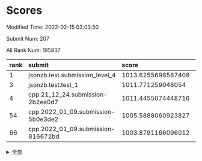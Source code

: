 # Scores

Modified Time: 2022-02-15 03:03:50

Submit Num: 207

All Rank Num: 195837

| rank |               submit               |       score        |       sigma        | pk_num |
| :--- | :--------------------------------- | :----------------- | :----------------- | :----- |
| 1    | jsonzb.test.submission_level_4     | 1013.6255698587408 | 0.8193294107796353 | 3789   |
| 3    | jsonzb.test.test_1                 | 1011.771259048054  | 0.7958671968571505 | 3785   |
| 4    | cpp.21_12_24.submission-2b2ea0d7   | 1011.4455074448716 | 0.7748273320395386 | 3783   |
| 54   | cpp.2022_01_09.submission-5b0e3de2 | 1005.5888060923827 | 0.7135641926349852 | 3787   |
| 66   | cpp.2022_01_09.submission-816672bd | 1003.8791166096012 | 0.7073116923899124 | 3783   |


<details>
<summary>全部</summary>

| rank |                 submit                 |       score        |       sigma        | pk_num |
| :--- | :------------------------------------- | :----------------- | :----------------- | :----- |
| 1    | jsonzb.test.submission_level_4         | 1013.6255698587408 | 0.8193294107796353 | 3789   |
| 2    | gobigger.level_3.submission_level_3_14 | 1012.0732981112654 | 0.7980900243526821 | 3785   |
| 3    | jsonzb.test.test_1                     | 1011.771259048054  | 0.7958671968571505 | 3785   |
| 4    | cpp.21_12_24.submission-2b2ea0d7       | 1011.4455074448716 | 0.7748273320395386 | 3783   |
| 5    | gobigger.level_3.submission_level_3_37 | 1011.1329232023164 | 0.764314350745918  | 3784   |
| 6    | gobigger.level_3.submission_level_3_38 | 1011.0828231980742 | 0.7741231017729635 | 3786   |
| 7    | gobigger.level_3.submission_level_3_42 | 1011.0250369915891 | 0.7831670536970016 | 3786   |
| 8    | gobigger.level_3.submission_level_3_7  | 1010.9957444992974 | 0.7761242935155941 | 3781   |
| 9    | gobigger.level_3.submission_level_3_30 | 1010.7643612948668 | 0.7620823273719273 | 3788   |
| 10   | gobigger.level_3.submission_level_3_27 | 1010.7558401623687 | 0.7782273966568485 | 3787   |
| 11   | gobigger.level_3.submission_level_3_44 | 1010.6919173087387 | 0.7516295701230409 | 3784   |
| 12   | gobigger.level_3.submission_level_3_48 | 1010.6630457973199 | 0.756765187459791  | 3785   |
| 13   | gobigger.level_3.submission_level_3_40 | 1010.6244610087178 | 0.7853405534932565 | 3789   |
| 14   | gobigger.level_3.submission_level_3_20 | 1010.534299882016  | 0.7589206523713001 | 3786   |
| 15   | gobigger.level_3.submission_level_3_47 | 1010.4873697249612 | 0.736252447321129  | 3785   |
| 16   | gobigger.level_3.submission_level_3_4  | 1010.4454601429704 | 0.7785805194962252 | 3784   |
| 17   | gobigger.level_3.submission_level_3_2  | 1010.3850599675546 | 0.7597613663687306 | 3785   |
| 18   | gobigger.level_3.submission_level_3_13 | 1010.2706407373222 | 0.7731455025639553 | 3788   |
| 19   | gobigger.level_3.submission_level_3_8  | 1010.1666100021348 | 0.7560487982693697 | 3782   |
| 20   | gobigger.level_3.submission_level_3_19 | 1010.0999754657779 | 0.7395723457259321 | 3785   |
| 21   | gobigger.level_3.submission_level_3_23 | 1010.0192300507139 | 0.7644773447018172 | 3781   |
| 22   | gobigger.level_3.submission_level_3_25 | 1009.8728916563774 | 0.741666600873533  | 3782   |
| 23   | gobigger.level_3.submission_level_3_18 | 1009.8465997379835 | 0.7703519730902454 | 3788   |
| 24   | gobigger.level_3.submission_level_3_41 | 1009.7961118648511 | 0.7560183361743451 | 3788   |
| 25   | gobigger.level_3.submission_level_3_34 | 1009.7957862214823 | 0.747522460778975  | 3780   |
| 26   | gobigger.level_3.submission_level_3_32 | 1009.7655775438756 | 0.7430278158915821 | 3784   |
| 27   | gobigger.level_3.submission_level_3_26 | 1009.7325481818447 | 0.7669740985504522 | 3783   |
| 28   | gobigger.level_3.submission_level_3_16 | 1009.7290009475233 | 0.771445363112535  | 3786   |
| 29   | gobigger.level_3.submission_level_3_12 | 1009.6829655922093 | 0.7691298340220998 | 3786   |
| 30   | gobigger.level_3.submission_level_3_36 | 1009.6744630944996 | 0.767537560972671  | 3785   |
| 31   | gobigger.level_3.submission_level_3_11 | 1009.6528841587935 | 0.7494976314418044 | 3784   |
| 32   | gobigger.level_3.submission_level_3_21 | 1009.5977710544696 | 0.7457143953700611 | 3785   |
| 33   | gobigger.level_3.submission_level_3_22 | 1009.5501567181177 | 0.7543843464566284 | 3782   |
| 34   | gobigger.level_3.submission_level_3_35 | 1009.5099722296985 | 0.7415495909137406 | 3784   |
| 35   | gobigger.level_3.submission_level_3_45 | 1009.4565376479966 | 0.7522969701439285 | 3785   |
| 36   | gobigger.level_3.submission_level_3_10 | 1009.3764759153918 | 0.729909042968921  | 3787   |
| 37   | gobigger.level_3.submission_level_3_49 | 1009.3383427236346 | 0.7593223390724899 | 3783   |
| 38   | gobigger.level_3.submission_level_3_46 | 1009.3224239864833 | 0.7566986926536466 | 3779   |
| 39   | gobigger.level_3.submission_level_3_0  | 1009.315590227398  | 0.7628259901908062 | 3786   |
| 40   | gobigger.level_3.submission_level_3_24 | 1009.3044529126441 | 0.7501011870012321 | 3783   |
| 41   | gobigger.level_3.submission_level_3_6  | 1009.2473680358667 | 0.75776740795284   | 3787   |
| 42   | gobigger.level_3.submission_level_3_9  | 1009.2292253227674 | 0.753712735501159  | 3777   |
| 43   | gobigger.level_3.submission_level_3_31 | 1009.1901597175275 | 0.7509601656042578 | 3782   |
| 44   | gobigger.level_3.submission_level_3_29 | 1009.1898714214266 | 0.7616610039563626 | 3780   |
| 45   | gobigger.level_3.submission_level_3_17 | 1009.1755802054191 | 0.757791008544676  | 3784   |
| 46   | gobigger.level_3.submission_level_3_28 | 1009.1692212556668 | 0.7585752269714267 | 3785   |
| 47   | gobigger.level_3.submission_level_3_33 | 1009.1662964083536 | 0.7491887756048807 | 3784   |
| 48   | gobigger.level_3.submission_level_3_39 | 1009.0927135986644 | 0.7315598253455933 | 3784   |
| 49   | gobigger.level_3.submission_level_3_5  | 1008.8814086007116 | 0.761719564349912  | 3785   |
| 50   | gobigger.level_3.submission_level_3_1  | 1008.6439257055988 | 0.7398460282189258 | 3781   |
| 51   | gobigger.level_3.submission_level_3_3  | 1008.4512473551259 | 0.7415976485261253 | 3783   |
| 52   | gobigger.level_3.submission_level_3_15 | 1008.305981895455  | 0.7364717538206921 | 3790   |
| 53   | gobigger.level_3.submission_level_3_43 | 1008.0864658112158 | 0.7384209021427289 | 3786   |
| 54   | cpp.2022_01_09.submission-5b0e3de2     | 1005.5888060923827 | 0.7135641926349852 | 3787   |
| 55   | gobigger.level_1.submission_level_1_23 | 1005.513318965937  | 0.7264745768599533 | 3784   |
| 56   | gobigger.level_1.submission_level_1_21 | 1005.2496032170621 | 0.7295361785895335 | 3791   |
| 57   | gobigger.level_1.submission_level_1_29 | 1004.4980323487471 | 0.7118480736414005 | 3783   |
| 58   | gobigger.level_1.submission_level_1_35 | 1004.2809078635863 | 0.7216642207088596 | 3779   |
| 59   | gobigger.level_1.submission_level_1_22 | 1004.1870122059362 | 0.7068390315423034 | 3788   |
| 60   | gobigger.level_1.submission_level_1_44 | 1003.993944608689  | 0.7119532119532413 | 3784   |
| 61   | gobigger.level_1.submission_level_1_25 | 1003.9728800420444 | 0.7152929211511118 | 3788   |
| 62   | gobigger.level_1.submission_level_1_13 | 1003.9714371824037 | 0.7161121369725355 | 3785   |
| 63   | gobigger.level_1.submission_level_1_11 | 1003.9592940672715 | 0.7174514371913361 | 3786   |
| 64   | gobigger.level_1.submission_level_1_41 | 1003.9447659377463 | 0.7107586909210231 | 3785   |
| 65   | gobigger.level_1.submission_level_1_14 | 1003.890668953688  | 0.7176645042948853 | 3779   |
| 66   | cpp.2022_01_09.submission-816672bd     | 1003.8791166096012 | 0.7073116923899124 | 3783   |
| 67   | gobigger.level_1.submission_level_1_19 | 1003.7991166381522 | 0.7151382365224601 | 3781   |
| 68   | gobigger.level_1.submission_level_1_12 | 1003.7316356708715 | 0.7112165670080919 | 3786   |
| 69   | gobigger.level_1.submission_level_1_10 | 1003.6578512508173 | 0.698833513866517  | 3787   |
| 70   | gobigger.level_1.submission_level_1_49 | 1003.6430882397578 | 0.7336984217939603 | 3787   |
| 71   | gobigger.level_1.submission_level_1_45 | 1003.6402216149783 | 0.7169829573474219 | 3779   |
| 72   | gobigger.level_1.submission_level_1_8  | 1003.5754312657651 | 0.7156064976550054 | 3778   |
| 73   | gobigger.level_1.submission_level_1_6  | 1003.5330512072073 | 0.7182320467212913 | 3780   |
| 74   | gobigger.level_1.submission_level_1_28 | 1003.4881908813172 | 0.7194582982768509 | 3789   |
| 75   | gobigger.level_1.submission_level_1_5  | 1003.419500201603  | 0.7080928041551536 | 3784   |
| 76   | gobigger.level_1.submission_level_1_43 | 1003.330391977013  | 0.7098914865716316 | 3782   |
| 77   | gobigger.level_1.submission_level_1_48 | 1003.3232692643797 | 0.7098662678675215 | 3785   |
| 78   | gobigger.level_1.submission_level_1_39 | 1003.2221333052429 | 0.7270749499791422 | 3787   |
| 79   | gobigger.level_1.submission_level_1_46 | 1003.1982386857704 | 0.7157301509906914 | 3784   |
| 80   | gobigger.level_1.submission_level_1_30 | 1003.0669417050117 | 0.7081324022471434 | 3783   |
| 81   | gobigger.level_1.submission_level_1_1  | 1003.0074631115623 | 0.7076144427961276 | 3780   |
| 82   | gobigger.level_1.submission_level_1_3  | 1002.9947057076613 | 0.7143344639105597 | 3786   |
| 83   | gobigger.level_1.submission_level_1_33 | 1002.944474053981  | 0.7231948495370598 | 3782   |
| 84   | gobigger.level_1.submission_level_1_16 | 1002.9278756103377 | 0.720355437293176  | 3786   |
| 85   | gobigger.level_1.submission_level_1_20 | 1002.8659732067985 | 0.7179456570591767 | 3786   |
| 86   | gobigger.level_1.submission_level_1_36 | 1002.8598638182515 | 0.7172993143532164 | 3778   |
| 87   | gobigger.level_1.submission_level_1_37 | 1002.8137732228295 | 0.7229749749893152 | 3779   |
| 88   | gobigger.level_1.submission_level_1_26 | 1002.6466932897428 | 0.72142341659979   | 3782   |
| 89   | gobigger.level_1.submission_level_1_31 | 1002.643985187631  | 0.7002833418036358 | 3785   |
| 90   | gobigger.level_1.submission_level_1_9  | 1002.6060686806239 | 0.7090787092870422 | 3780   |
| 91   | gobigger.level_1.submission_level_1_0  | 1002.5430583293497 | 0.704991606483683  | 3785   |
| 92   | gobigger.level_1.submission_level_1_15 | 1002.5382718359818 | 0.7140254655549305 | 3786   |
| 93   | gobigger.level_1.submission_level_1_7  | 1002.4932023825493 | 0.7021961347423633 | 3781   |
| 94   | gobigger.level_1.submission_level_1_34 | 1002.4549258015361 | 0.7141827403499302 | 3785   |
| 95   | gobigger.level_1.submission_level_1_17 | 1002.3917900631856 | 0.7067243837074958 | 3791   |
| 96   | gobigger.level_1.submission_level_1_40 | 1002.3637797359007 | 0.7066926138189158 | 3784   |
| 97   | gobigger.level_1.submission_level_1_2  | 1002.3468656120862 | 0.7011932386613319 | 3783   |
| 98   | gobigger.level_1.submission_level_1_32 | 1002.3197168662748 | 0.7172224240898162 | 3787   |
| 99   | gobigger.level_1.submission_level_1_18 | 1002.2805581789    | 0.7156943298492368 | 3781   |
| 100  | gobigger.level_1.submission_level_1_27 | 1002.2104473444542 | 0.707222665313993  | 3785   |
| 101  | gobigger.level_1.submission_level_1_38 | 1002.1299365805072 | 0.7107934043920696 | 3786   |
| 102  | gobigger.level_1.submission_level_1_42 | 1001.9950701604943 | 0.7132665334929287 | 3787   |
| 103  | gobigger.level_1.submission_level_1_24 | 1001.9523726097941 | 0.7092997608313791 | 3786   |
| 104  | gobigger.level_1.submission_level_1_47 | 1001.8656052622689 | 0.7047845869615724 | 3783   |
| 105  | gobigger.level_1.submission_level_1_4  | 1001.6909573211193 | 0.7149610960459725 | 3779   |
| 106  | gobigger.random.submission_random_47   | 997.5321477464047  | 0.71187355119209   | 3787   |
| 107  | gobigger.random.submission_random_21   | 997.4294662334427  | 0.7143107308749218 | 3780   |
| 108  | gobigger.random.submission_random_29   | 997.4000008466828  | 0.7037370796869784 | 3788   |
| 109  | gobigger.random.submission_random_28   | 997.0849590752746  | 0.7051425505797954 | 3782   |
| 110  | gobigger.random.submission_random_18   | 996.9844563691406  | 0.7133751127385989 | 3782   |
| 111  | gobigger.random.submission_random_13   | 996.9478585132813  | 0.7068587267019301 | 3784   |
| 112  | gobigger.random.submission_random_42   | 996.8867298300148  | 0.7190816617213144 | 3790   |
| 113  | gobigger.random.submission_random_15   | 996.8480152648413  | 0.700185391006147  | 3782   |
| 114  | gobigger.random.submission_random_35   | 996.7908126346417  | 0.7172541055870423 | 3782   |
| 115  | gobigger.random.submission_random_7    | 996.7791492888715  | 0.7129447512687674 | 3788   |
| 116  | gobigger.random.submission_random_37   | 996.6647166759689  | 0.7078779233899486 | 3780   |
| 117  | gobigger.random.submission_random_17   | 996.5491077698058  | 0.7209554440212873 | 3784   |
| 118  | gobigger.random.submission_random_12   | 996.5266673810088  | 0.7119943832774212 | 3787   |
| 119  | gobigger.random.submission_random_39   | 996.5076018983111  | 0.700841685045066  | 3785   |
| 120  | gobigger.random.submission_random_6    | 996.4521685464348  | 0.7083740548678964 | 3784   |
| 121  | gobigger.random.submission_random_48   | 996.30799662517    | 0.700546624751821  | 3780   |
| 122  | gobigger.random.submission_random_14   | 996.259822477055   | 0.7166910810780809 | 3781   |
| 123  | gobigger.random.submission_random_31   | 996.2451410964244  | 0.7019708907216243 | 3786   |
| 124  | gobigger.random.submission_random_1    | 996.2249213454717  | 0.7008938872970303 | 3784   |
| 125  | gobigger.random.submission_random_2    | 996.1860713950293  | 0.7070336895865795 | 3782   |
| 126  | gobigger.random.submission_random_0    | 996.1271069260908  | 0.7198038872962595 | 3787   |
| 127  | gobigger.random.submission_random_26   | 996.0952467691494  | 0.7047423531366654 | 3785   |
| 128  | gobigger.random.submission_random_8    | 996.0737468409368  | 0.7200273358685744 | 3786   |
| 129  | gobigger.random.submission_random_10   | 996.0254455262553  | 0.7081565696666147 | 3787   |
| 130  | gobigger.random.submission_random_45   | 995.9779138518116  | 0.7040762060476713 | 3789   |
| 131  | gobigger.random.submission_random_11   | 995.9725348868797  | 0.6953260346243908 | 3782   |
| 132  | gobigger.random.submission_random_27   | 995.9717267430126  | 0.717224044850063  | 3783   |
| 133  | gobigger.random.submission_random_34   | 995.9554990628375  | 0.7201153157245167 | 3789   |
| 134  | gobigger.random.submission_random_33   | 995.9165885897074  | 0.7073701630641637 | 3784   |
| 135  | gobigger.random.submission_random_24   | 995.840070857793   | 0.7140772603643718 | 3782   |
| 136  | gobigger.random.submission_random_32   | 995.8340234929609  | 0.7055863975495817 | 3783   |
| 137  | gobigger.random.submission_random_38   | 995.8100412845779  | 0.710190790771991  | 3782   |
| 138  | gobigger.random.submission_random_5    | 995.756558530582   | 0.7107364695680324 | 3787   |
| 139  | gobigger.random.submission_random_23   | 995.7051125925126  | 0.7068583850635369 | 3783   |
| 140  | gobigger.random.submission_random_44   | 995.653015895001   | 0.7135969649539414 | 3781   |
| 141  | gobigger.random.submission_random_9    | 995.6233012132234  | 0.7117363460292906 | 3783   |
| 142  | gobigger.random.submission_random_30   | 995.612116914904   | 0.7113907838577126 | 3786   |
| 143  | gobigger.random.submission_random_22   | 995.5636549728578  | 0.7125586148041434 | 3779   |
| 144  | gobigger.random.submission_random_49   | 995.5441438226509  | 0.6996407063613471 | 3788   |
| 145  | gobigger.random.submission_random_16   | 995.5227999516987  | 0.7125864256617327 | 3786   |
| 146  | gobigger.random.submission_random_25   | 995.5184626489544  | 0.7078078095562095 | 3788   |
| 147  | gobigger.random.submission_random_40   | 995.4773666247628  | 0.71576693416567   | 3789   |
| 148  | gobigger.random.submission_random_19   | 995.4486689992799  | 0.7192594186670914 | 3784   |
| 149  | gobigger.random.submission_random_4    | 995.3567013661578  | 0.7070498815778594 | 3779   |
| 150  | gobigger.random.submission_random_46   | 995.3295074603258  | 0.7166283820327364 | 3782   |
| 151  | gobigger.random.submission_random_43   | 995.3259396199693  | 0.7078752543352963 | 3778   |
| 152  | gobigger.random.submission_random_20   | 995.3015743821059  | 0.7126216357259525 | 3784   |
| 153  | gobigger.random.submission_random_3    | 995.2238556313189  | 0.7219436064317319 | 3783   |
| 154  | gobigger.random.submission_random_41   | 995.1842046126619  | 0.7160767793056979 | 3786   |
| 155  | gobigger.level_2.submission_level_2_6  | 995.0047592317917  | 0.7194721221598969 | 3786   |
| 156  | gobigger.random.submission_random_36   | 994.9873497891924  | 0.7071135178661864 | 3786   |
| 157  | gobigger.level_2.submission_level_2_46 | 994.238095451108   | 0.7172532415753421 | 3784   |
| 158  | gobigger.level_2.submission_level_2_34 | 993.9032197931816  | 0.7496189682325283 | 3783   |
| 159  | gobigger.level_2.submission_level_2_2  | 993.856821102773   | 0.7269821930744113 | 3787   |
| 160  | gobigger.level_2.submission_level_2_48 | 993.8537275724909  | 0.7384912517429904 | 3784   |
| 161  | gobigger.level_2.submission_level_2_42 | 993.5113814899162  | 0.7576578923680971 | 3786   |
| 162  | gobigger.level_2.submission_level_2_33 | 993.4556368025596  | 0.7463602412082341 | 3784   |
| 163  | gobigger.level_2.submission_level_2_19 | 993.2722187396053  | 0.7194864419824781 | 3785   |
| 164  | gobigger.level_2.submission_level_2_5  | 993.135577520518   | 0.7464725661983729 | 3778   |
| 165  | gobigger.level_2.submission_level_2_39 | 993.1049645369483  | 0.722958176605206  | 3784   |
| 166  | gobigger.level_2.submission_level_2_14 | 993.0887075906345  | 0.7280563049740542 | 3784   |
| 167  | gobigger.level_2.submission_level_2_38 | 993.0826836320568  | 0.7354154721974477 | 3788   |
| 168  | gobigger.level_2.submission_level_2_36 | 992.9979453600013  | 0.739138149547299  | 3787   |
| 169  | gobigger.level_2.submission_level_2_21 | 992.8188771134749  | 0.7322506058614042 | 3776   |
| 170  | gobigger.level_2.submission_level_2_37 | 992.8004488853251  | 0.7366625250820733 | 3785   |
| 171  | gobigger.level_2.submission_level_2_47 | 992.7394655054854  | 0.734984368936831  | 3789   |
| 172  | gobigger.level_2.submission_level_2_7  | 992.6753474591708  | 0.7280965591697587 | 3788   |
| 173  | gobigger.level_2.submission_level_2_8  | 992.667406833871   | 0.735330522401124  | 3779   |
| 174  | gobigger.level_2.submission_level_2_1  | 992.6468966055578  | 0.7353256143565333 | 3783   |
| 175  | gobigger.level_2.submission_level_2_29 | 992.6104725846858  | 0.7683323181365381 | 3782   |
| 176  | gobigger.level_2.submission_level_2_35 | 992.6052953849744  | 0.7502996583154856 | 3784   |
| 177  | gobigger.level_2.submission_level_2_23 | 992.4769640090346  | 0.728016958206081  | 3786   |
| 178  | gobigger.level_2.submission_level_2_4  | 992.4749684713461  | 0.7538483311610588 | 3785   |
| 179  | gobigger.level_2.submission_level_2_27 | 992.3590421888904  | 0.739104587377923  | 3782   |
| 180  | gobigger.level_2.submission_level_2_13 | 992.287942620636   | 0.7673411973270508 | 3789   |
| 181  | gobigger.level_2.submission_level_2_26 | 992.1989639147374  | 0.7349113220695254 | 3784   |
| 182  | gobigger.level_2.submission_level_2_28 | 992.1282678049427  | 0.7709059823069717 | 3788   |
| 183  | gobigger.level_2.submission_level_2_24 | 992.1048252296523  | 0.7730499633727023 | 3785   |
| 184  | gobigger.level_2.submission_level_2_43 | 991.9364091882632  | 0.7293284454707308 | 3789   |
| 185  | gobigger.level_2.submission_level_2_9  | 991.9332095887688  | 0.7439017288199232 | 3782   |
| 186  | gobigger.level_2.submission_level_2_30 | 991.8346599273998  | 0.7545610407234538 | 3782   |
| 187  | gobigger.level_2.submission_level_2_16 | 991.7705171332831  | 0.7593960548237084 | 3786   |
| 188  | gobigger.level_2.submission_level_2_11 | 991.7116778171553  | 0.7323512118792508 | 3785   |
| 189  | gobigger.level_2.submission_level_2_10 | 991.6937208426724  | 0.7504586415777833 | 3786   |
| 190  | gobigger.level_2.submission_level_2_44 | 991.66275641372    | 0.7518204894919249 | 3783   |
| 191  | gobigger.level_2.submission_level_2_15 | 991.61681052096    | 0.7623062762462707 | 3781   |
| 192  | gobigger.level_2.submission_level_2_20 | 991.5730547601291  | 0.758229700314881  | 3781   |
| 193  | gobigger.level_2.submission_level_2_12 | 991.4977272460691  | 0.7648799739385186 | 3787   |
| 194  | gobigger.level_2.submission_level_2_31 | 991.477068817141   | 0.7539297541649623 | 3787   |
| 195  | gobigger.level_2.submission_level_2_3  | 991.4482626360254  | 0.7544782524288479 | 3781   |
| 196  | gobigger.level_2.submission_level_2_49 | 991.2956167601393  | 0.7513501097868635 | 3784   |
| 197  | gobigger.level_2.submission_level_2_18 | 991.279374509016   | 0.7417861562632448 | 3786   |
| 198  | gobigger.level_2.submission_level_2_0  | 991.0744683557423  | 0.7668951900701908 | 3786   |
| 199  | gobigger.level_2.submission_level_2_17 | 991.0717039436083  | 0.7629912497286047 | 3789   |
| 200  | gobigger.level_2.submission_level_2_45 | 990.7132173982807  | 0.781866871189392  | 3786   |
| 201  | gobigger.level_2.submission_level_2_25 | 990.5819284273849  | 0.7661295089844682 | 3785   |
| 202  | gobigger.level_2.submission_level_2_40 | 990.5642577984954  | 0.7686883864393826 | 3784   |
| 203  | gobigger.level_2.submission_level_2_22 | 990.3231068593711  | 0.7525419484290921 | 3786   |
| 204  | gobigger.level_2.submission_level_2_32 | 990.0955783423348  | 0.7657426876991673 | 3787   |
| 205  | gobigger.level_2.submission_level_2_41 | 989.815091182969   | 0.7635702134939919 | 3790   |
| 206  | gobigger.none.submission_none_0        | 977.1896959607872  | 1.4231658169897716 | 3781   |
| 207  | gobigger.none.submission_none_1        | 976.105354196098   | 1.3806034891106886 | 3780   |

</details>